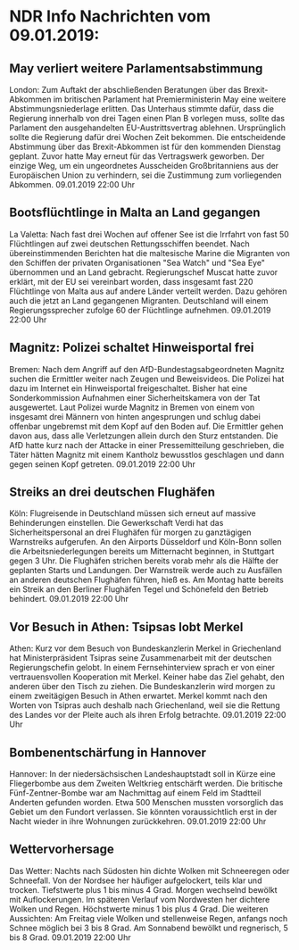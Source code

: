 # NDR Info Nachrichten vom 09.01.2019:


## May verliert weitere Parlamentsabstimmung
London: Zum Auftakt der abschließenden Beratungen über das Brexit-Abkommen im britischen Parlament hat Premierministerin May eine weitere Abstimmungsniederlage erlitten. Das Unterhaus stimmte dafür, dass die Regierung innerhalb von drei Tagen einen Plan B vorlegen muss, sollte das Parlament den ausgehandelten EU-Austrittsvertrag ablehnen. Ursprünglich sollte die Regierung dafür drei Wochen Zeit bekommen. Die entscheidende Abstimmung über das Brexit-Abkommen ist für den kommenden Dienstag geplant. Zuvor hatte May erneut für das Vertragswerk geworben. Der einzige Weg, um ein ungeordnetes Ausscheiden Großbritanniens aus der Europäischen Union zu verhindern, sei die Zustimmung zum vorliegenden Abkommen. 09.01.2019 22:00 Uhr 

## Bootsflüchtlinge in Malta an Land gegangen
La Valetta: Nach fast drei Wochen auf offener See ist die Irrfahrt von fast 50 Flüchtlingen auf zwei deutschen Rettungsschiffen beendet. Nach übereinstimmenden Berichten hat die maltesische Marine die Migranten von den Schiffen der privaten Organisationen "Sea Watch" und "Sea Eye" übernommen und an Land gebracht. Regierungschef Muscat hatte zuvor erklärt, mit der EU sei vereinbart worden, dass insgesamt fast 220 Flüchtlinge von Malta aus auf andere Länder verteilt werden. Dazu gehören auch die jetzt an Land gegangenen Migranten. Deutschland will einem Regierungssprecher zufolge 60 der Flüchtlinge aufnehmen. 09.01.2019 22:00 Uhr 

## Magnitz: Polizei schaltet Hinweisportal frei
Bremen: Nach dem Angriff auf den AfD-Bundestagsabgeordneten Magnitz suchen die Ermittler weiter nach Zeugen und Beweisvideos. Die Polizei hat dazu im Internet ein Hinweisportal freigeschaltet. Bisher hat eine Sonderkommission Aufnahmen einer Sicherheitskamera von der Tat ausgewertet. Laut Polizei wurde Magnitz in Bremen von einem von insgesamt drei Männern von hinten angesprungen und schlug dabei offenbar ungebremst mit dem Kopf auf den Boden auf. Die Ermittler gehen davon aus, dass alle Verletzungen allein durch den Sturz entstanden. Die AfD hatte kurz nach der Attacke in einer Pressemitteilung geschrieben, die Täter hätten Magnitz mit einem Kantholz bewusstlos geschlagen und dann gegen seinen Kopf getreten. 09.01.2019 22:00 Uhr 

## Streiks an drei deutschen Flughäfen
Köln: Flugreisende in Deutschland müssen sich erneut auf massive Behinderungen einstellen. Die Gewerkschaft Verdi hat das Sicherheitspersonal an drei Flughäfen für morgen zu ganztägigen Warnstreiks aufgerufen. An den Airports Düsseldorf und Köln-Bonn sollen die Arbeitsniederlegungen bereits um Mitternacht beginnen, in Stuttgart gegen 3 Uhr. Die Flughäfen strichen bereits vorab mehr als die Hälfte der geplanten Starts und Landungen. Der Warnstreik werde auch zu Ausfällen an anderen deutschen Flughäfen führen, hieß es. Am Montag hatte bereits ein Streik an den Berliner Flughäfen Tegel und Schönefeld den Betrieb behindert. 09.01.2019 22:00 Uhr 

## Vor Besuch in Athen: Tsipsas lobt Merkel
Athen: 	Kurz vor dem Besuch von Bundeskanzlerin Merkel in Griechenland hat Ministerpräsident Tsipras seine Zusammenarbeit mit der deutschen Regierungschefin gelobt. In einem Fernsehinterview sprach er von einer vertrauensvollen Kooperation mit Merkel. Keiner habe das Ziel gehabt, den anderen über den Tisch zu ziehen. Die Bundeskanzlerin wird morgen zu einem zweitägigen Besuch in Athen erwartet. Merkel kommt nach den Worten von Tsipras auch deshalb nach Griechenland, weil sie die Rettung des Landes vor der Pleite auch als ihren Erfolg betrachte. 09.01.2019 22:00 Uhr 

## Bombenentschärfung in Hannover
Hannover: In der niedersächsischen Landeshauptstadt soll in Kürze eine Fliegerbombe aus dem Zweiten Weltkrieg entschärft werden. Die britische Fünf-Zentner-Bombe war am Nachmittag auf einem Feld im Stadtteil Anderten gefunden worden. Etwa 500 Menschen mussten vorsorglich das Gebiet um den Fundort verlassen. Sie könnten voraussichtlich erst in der Nacht wieder in ihre Wohnungen zurückkehren. 09.01.2019 22:00 Uhr 

## Wettervorhersage
Das Wetter:
Nachts nach Südosten hin dichte Wolken mit Schneeregen oder Schneefall. Von der Nordsee her häufiger aufgelockert, teils klar und trocken. Tiefstwerte plus 1 bis minus 4 Grad. Morgen wechselnd bewölkt mit Auflockerungen. Im späteren Verlauf vom Nordwesten her dichtere Wolken und Regen. Höchstwerte minus 1 bis plus 4 Grad. Die weiteren Aussichten: Am Freitag viele Wolken und stellenweise Regen, anfangs noch Schnee möglich bei 3 bis 8 Grad. Am Sonnabend bewölkt und regnerisch, 5 bis 8 Grad. 09.01.2019 22:00 Uhr 
